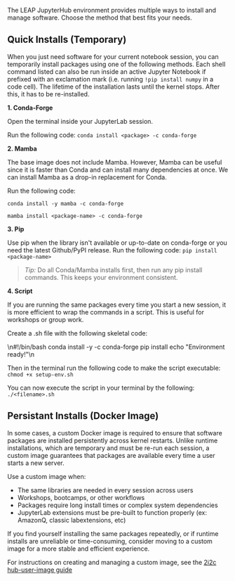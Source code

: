 The LEAP JupyterHub environment provides multiple ways to install and manage software. Choose the method that best fits your needs.

## Quick Installs (Temporary)

When you just need software for your current notebook session, you can temporarily install packages using one of the following methods. Each shell command listed can also be run inside an active Jupyter Notebook if prefixed with an exclamation mark (i.e. running `!pip install numpy` in a code cell). The lifetime of the installation lasts until the kernel stops. After this, it has to be re-installed.

**1. Conda-Forge**

Open the terminal inside your JupyterLab session.

Run the following code: `conda install <package> -c conda-forge`

**2. Mamba**

The base image does not include Mamba. However, Mamba can be useful since it is faster than Conda and can install many dependencies at once. We can install Mamba as a drop-in replacement for Conda.

Run the following code:

`conda install -y mamba -c conda-forge`

`mamba install <package-name> -c conda-forge`

**3. Pip**

Use pip when the library isn't available or up-to-date on conda-forge or you need the latest Github/PyPI release.
Run the following code: `pip install <package-name>`

> *Tip:* Do all Conda/Mamba installs first, then run any pip install commands. This keeps your environment consistent.

**4. Script**

If you are running the same packages every time you start a new session, it is more efficient to wrap the commands in a script. This is useful for workshops or group work.

Create a .sh file with the following skeletal code:

\\n#!/bin/bash
conda install -y <package> <package> -c conda-forge
pip install <package>
echo "Environment ready!"\\n

Then in the terminal run the following code to make the script executable: `chmod +x setup-env.sh`

You can now execute the script in your terminal by the following: `./<filename>.sh`

## Persistant Installs (Docker Image)

In some cases, a custom Docker image is required to ensure that software packages are installed persistently across kernel restarts. Unlike runtime installations, which are temporary and must be re-run each session, a custom image guarantees that packages are available every time a user starts a new server.

Use a custom image when:

- The same libraries are needed in every session across users
- Workshops, bootcamps, or other workflows
- Packages require long install times or complex system dependencies
- JupyterLab extensions must be pre-built to function properly (ex: AmazonQ, classic labextensions, etc)

If you find yourself installing the same packages repeatedly, or if runtime installs are unreliable or time-consuming, consider moving to a custom image for a more stable and efficient experience.

For instructions on creating and managing a custom image, see the [2i2c hub-user-image guide](https://docs.2i2c.org/admin/howto/environment/)
